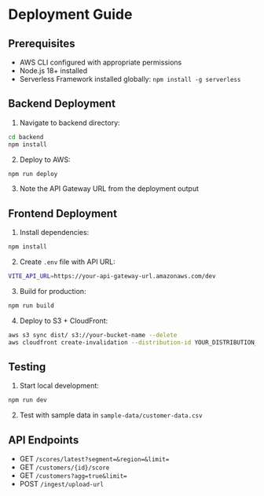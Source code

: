 # Deployment Guide

## Prerequisites
- AWS CLI configured with appropriate permissions
- Node.js 18+ installed
- Serverless Framework installed globally: `npm install -g serverless`

## Backend Deployment

1. Navigate to backend directory:
```bash
cd backend
npm install
```

2. Deploy to AWS:
```bash
npm run deploy
```

3. Note the API Gateway URL from the deployment output

## Frontend Deployment

1. Install dependencies:
```bash
npm install
```

2. Create `.env` file with API URL:
```bash
VITE_API_URL=https://your-api-gateway-url.amazonaws.com/dev
```

3. Build for production:
```bash
npm run build
```

4. Deploy to S3 + CloudFront:
```bash
aws s3 sync dist/ s3://your-bucket-name --delete
aws cloudfront create-invalidation --distribution-id YOUR_DISTRIBUTION_ID --paths "/*"
```

## Testing

1. Start local development:
```bash
npm run dev
```

2. Test with sample data in `sample-data/customer-data.csv`

## API Endpoints

- GET `/scores/latest?segment=&region=&limit=`
- GET `/customers/{id}/score`
- GET `/customers?agg=true&limit=`
- POST `/ingest/upload-url`